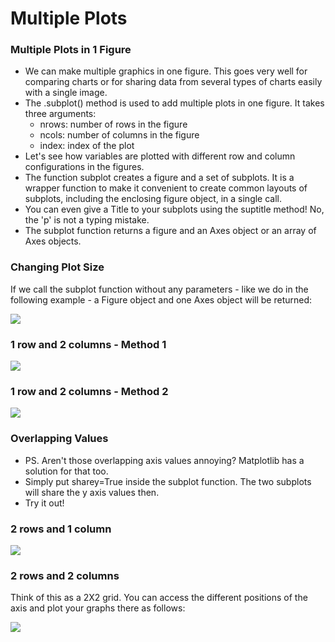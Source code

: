 # Multiple Plots

### Multiple Plots in 1 Figure

* We can make multiple graphics in one figure. This goes very well for comparing charts or for sharing data from several types of charts easily with a single image. 
* The .subplot\(\) method is used to add multiple plots in one figure. It takes three arguments:
  * nrows: number of rows in the figure
  * ncols: number of columns in the figure
  * index: index of the plot 
* Let's see how variables are plotted with different row and column configurations in the figures. 
* The function subplot creates a figure and a set of subplots. It is a wrapper function to make it convenient to create common layouts of subplots, including the enclosing figure object, in a single call. 
* You can even give a Title to your subplots using the suptitle method! No, the 'p' is not a typing mistake. 
* The subplot function returns a figure and an Axes object or an array of Axes objects.

### Changing Plot Size

If we call the subplot function without any parameters - like we do in the following example - a Figure object and one Axes object will be returned:

![](https://lh6.googleusercontent.com/T-MBLEeJb3CIqBysfMsTFE8S0x7DfGwfBR96fYza1Kp3ghWSAoAjnG41iEJHgkfMkwaFaaUsRDsHGmNUg6tNdZvqjtiWoGk2XSEiLowfJWge8Xg8xJJ93hdZVwCcX8tOKdJMQONx9YE=s0)

### 1 row and 2 columns - Method 1

![](https://lh3.googleusercontent.com/SlhKyw_CNDzPZ1dJB5_BwWTHltOhOwhAl8q2qj6DL0tK7FrP1XVaafas7SGmgaOgu7bfYZBCoa2NyWNA6IYmED1FJVYuYTqFE7mdzjTEsbcLgxe6K3FgVTaFu0SaeKr-QkR9up18N9Y=s0)

### **1 row and 2 columns - Method 2**

![](https://lh6.googleusercontent.com/LnTP38A6blHMXEAk1bHkCrl171glAKWrkD16ZJCuuS2KNWOmTy843EV9B2UmTbE0MyJ5txJFwFaThEzaBzI8v_d48OGW4gKbhgncIiz5ufuB7-BlD1YSAdS4pWazhMzYHjEEFD8W3wA=s0)

### Overlapping Values

* PS. Aren't those overlapping axis values annoying? Matplotlib has a solution for that too.  
* Simply put sharey=True inside the subplot function. The two subplots will share the y axis values then.  
* Try it out!

### 2 rows and 1 column

![](https://lh4.googleusercontent.com/3X-CycTu_r7ETKuBhu8880ufkZ9aZXFGabokvaG5sz0ZCm-tXf3SORBUvllfaJRVVOvbbuDypQI4Ag2LFclAhPaYPwNpc0ARAPrL81Qmdv-AF64E_qiroFuNOvfy8tyaK3uCEthR9U0=s0)



### 2 rows and 2 columns

Think of this as a 2X2 grid. You can access the different positions of the axis and plot your graphs there as follows:

![](https://lh3.googleusercontent.com/B7J5O2_wtFHiR_BSc3F6WX7TWT5BZykEkdmWPnVKOIBGduPEWdW4nmT7jaJmUHB1zwUrCAWLs29oNcJ6mJhb-4k_1h_5X1DNhRI9ExkgENCoIvG8qC9c9Qm51lJJzC1dTF3lqPqxDkg=s0)

